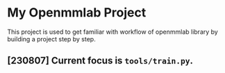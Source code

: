 # My Openmmlab Project
This project is used to get familiar with workflow of openmmlab library by building a project step by step.
## [230807] Current focus is `tools/train.py`.
